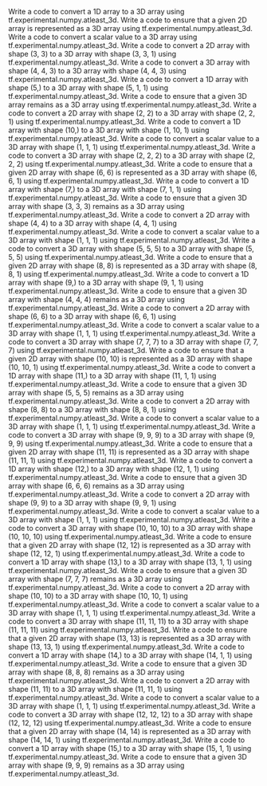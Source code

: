 Write a code to convert a 1D array to a 3D array using tf.experimental.numpy.atleast_3d.
Write a code to ensure that a given 2D array is represented as a 3D array using tf.experimental.numpy.atleast_3d.
Write a code to convert a scalar value to a 3D array using tf.experimental.numpy.atleast_3d.
Write a code to convert a 2D array with shape (3, 3) to a 3D array with shape (3, 3, 1) using tf.experimental.numpy.atleast_3d.
Write a code to convert a 3D array with shape (4, 4, 3) to a 3D array with shape (4, 4, 3) using tf.experimental.numpy.atleast_3d.
Write a code to convert a 1D array with shape (5,) to a 3D array with shape (5, 1, 1) using tf.experimental.numpy.atleast_3d.
Write a code to ensure that a given 3D array remains as a 3D array using tf.experimental.numpy.atleast_3d.
Write a code to convert a 2D array with shape (2, 2) to a 3D array with shape (2, 2, 1) using tf.experimental.numpy.atleast_3d.
Write a code to convert a 1D array with shape (10,) to a 3D array with shape (1, 10, 1) using tf.experimental.numpy.atleast_3d.
Write a code to convert a scalar value to a 3D array with shape (1, 1, 1) using tf.experimental.numpy.atleast_3d.
Write a code to convert a 3D array with shape (2, 2, 2) to a 3D array with shape (2, 2, 2) using tf.experimental.numpy.atleast_3d.
Write a code to ensure that a given 2D array with shape (6, 6) is represented as a 3D array with shape (6, 6, 1) using tf.experimental.numpy.atleast_3d.
Write a code to convert a 1D array with shape (7,) to a 3D array with shape (7, 1, 1) using tf.experimental.numpy.atleast_3d.
Write a code to ensure that a given 3D array with shape (3, 3, 3) remains as a 3D array using tf.experimental.numpy.atleast_3d.
Write a code to convert a 2D array with shape (4, 4) to a 3D array with shape (4, 4, 1) using tf.experimental.numpy.atleast_3d.
Write a code to convert a scalar value to a 3D array with shape (1, 1, 1) using tf.experimental.numpy.atleast_3d.
Write a code to convert a 3D array with shape (5, 5, 5) to a 3D array with shape (5, 5, 5) using tf.experimental.numpy.atleast_3d.
Write a code to ensure that a given 2D array with shape (8, 8) is represented as a 3D array with shape (8, 8, 1) using tf.experimental.numpy.atleast_3d.
Write a code to convert a 1D array with shape (9,) to a 3D array with shape (9, 1, 1) using tf.experimental.numpy.atleast_3d.
Write a code to ensure that a given 3D array with shape (4, 4, 4) remains as a 3D array using tf.experimental.numpy.atleast_3d.
Write a code to convert a 2D array with shape (6, 6) to a 3D array with shape (6, 6, 1) using tf.experimental.numpy.atleast_3d.
Write a code to convert a scalar value to a 3D array with shape (1, 1, 1) using tf.experimental.numpy.atleast_3d.
Write a code to convert a 3D array with shape (7, 7, 7) to a 3D array with shape (7, 7, 7) using tf.experimental.numpy.atleast_3d.
Write a code to ensure that a given 2D array with shape (10, 10) is represented as a 3D array with shape (10, 10, 1) using tf.experimental.numpy.atleast_3d.
Write a code to convert a 1D array with shape (11,) to a 3D array with shape (11, 1, 1) using tf.experimental.numpy.atleast_3d.
Write a code to ensure that a given 3D array with shape (5, 5, 5) remains as a 3D array using tf.experimental.numpy.atleast_3d.
Write a code to convert a 2D array with shape (8, 8) to a 3D array with shape (8, 8, 1) using tf.experimental.numpy.atleast_3d.
Write a code to convert a scalar value to a 3D array with shape (1, 1, 1) using tf.experimental.numpy.atleast_3d.
Write a code to convert a 3D array with shape (9, 9, 9) to a 3D array with shape (9, 9, 9) using tf.experimental.numpy.atleast_3d.
Write a code to ensure that a given 2D array with shape (11, 11) is represented as a 3D array with shape (11, 11, 1) using tf.experimental.numpy.atleast_3d.
Write a code to convert a 1D array with shape (12,) to a 3D array with shape (12, 1, 1) using tf.experimental.numpy.atleast_3d.
Write a code to ensure that a given 3D array with shape (6, 6, 6) remains as a 3D array using tf.experimental.numpy.atleast_3d.
Write a code to convert a 2D array with shape (9, 9) to a 3D array with shape (9, 9, 1) using tf.experimental.numpy.atleast_3d.
Write a code to convert a scalar value to a 3D array with shape (1, 1, 1) using tf.experimental.numpy.atleast_3d.
Write a code to convert a 3D array with shape (10, 10, 10) to a 3D array with shape (10, 10, 10) using tf.experimental.numpy.atleast_3d.
Write a code to ensure that a given 2D array with shape (12, 12) is represented as a 3D array with shape (12, 12, 1) using tf.experimental.numpy.atleast_3d.
Write a code to convert a 1D array with shape (13,) to a 3D array with shape (13, 1, 1) using tf.experimental.numpy.atleast_3d.
Write a code to ensure that a given 3D array with shape (7, 7, 7) remains as a 3D array using tf.experimental.numpy.atleast_3d.
Write a code to convert a 2D array with shape (10, 10) to a 3D array with shape (10, 10, 1) using tf.experimental.numpy.atleast_3d.
Write a code to convert a scalar value to a 3D array with shape (1, 1, 1) using tf.experimental.numpy.atleast_3d.
Write a code to convert a 3D array with shape (11, 11, 11) to a 3D array with shape (11, 11, 11) using tf.experimental.numpy.atleast_3d.
Write a code to ensure that a given 2D array with shape (13, 13) is represented as a 3D array with shape (13, 13, 1) using tf.experimental.numpy.atleast_3d.
Write a code to convert a 1D array with shape (14,) to a 3D array with shape (14, 1, 1) using tf.experimental.numpy.atleast_3d.
Write a code to ensure that a given 3D array with shape (8, 8, 8) remains as a 3D array using tf.experimental.numpy.atleast_3d.
Write a code to convert a 2D array with shape (11, 11) to a 3D array with shape (11, 11, 1) using tf.experimental.numpy.atleast_3d.
Write a code to convert a scalar value to a 3D array with shape (1, 1, 1) using tf.experimental.numpy.atleast_3d.
Write a code to convert a 3D array with shape (12, 12, 12) to a 3D array with shape (12, 12, 12) using tf.experimental.numpy.atleast_3d.
Write a code to ensure that a given 2D array with shape (14, 14) is represented as a 3D array with shape (14, 14, 1) using tf.experimental.numpy.atleast_3d.
Write a code to convert a 1D array with shape (15,) to a 3D array with shape (15, 1, 1) using tf.experimental.numpy.atleast_3d.
Write a code to ensure that a given 3D array with shape (9, 9, 9) remains as a 3D array using tf.experimental.numpy.atleast_3d.